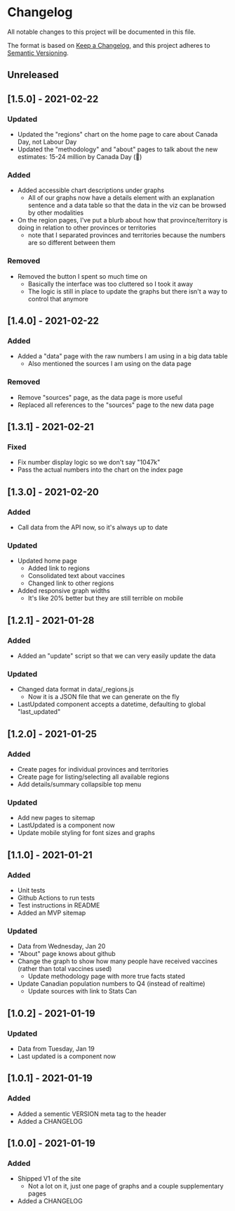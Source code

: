 # Changelog

All notable changes to this project will be documented in this file.

The format is based on [Keep a Changelog](https://keepachangelog.com/en/1.0.0/),
and this project adheres to [Semantic Versioning](https://semver.org/spec/v2.0.0.html).

## Unreleased

## [1.5.0] - 2021-02-22

### Updated

- Updated the "regions" chart on the home page to care about Canada Day, not Labour Day
- Updated the "methodology" and "about" pages to talk about the new estimates: 15-24 million by Canada Day (🤞)

### Added

- Added accessible chart descriptions under graphs
  - All of our graphs now have a details element with an explanation sentence and a data table so that the data in the viz can be browsed by other modalities
- On the region pages, I've put a blurb about how that province/territory is doing in relation to other provinces or territories
  - note that I separated provinces and territories because the numbers are so different between them

### Removed

- Removed the button I spent so much time on
  - Basically the interface was too cluttered so I took it away
  - The logic is still in place to update the graphs but there isn't a way to control that anymore

## [1.4.0] - 2021-02-22

### Added

- Added a "data" page with the raw numbers I am using in a big data table
  - Also mentioned the sources I am using on the data page

### Removed

- Remove "sources" page, as the data page is more useful
- Replaced all references to the "sources" page to the new data page

## [1.3.1] - 2021-02-21

### Fixed

- Fix number display logic so we don't say "1047k"
- Pass the actual numbers into the chart on the index page

## [1.3.0] - 2021-02-20

### Added

- Call data from the API now, so it's always up to date

### Updated

- Updated home page
  - Added link to regions
  - Consolidated text about vaccines
  - Changed link to other regions
- Added responsive graph widths
  - It's like 20% better but they are still terrible on mobile

## [1.2.1] - 2021-01-28

### Added

- Added an "update" script so that we can very easily update the data

### Updated

- Changed data format in data/_regions.js
  - Now it is a JSON file that we can generate on the fly
- LastUpdated component accepts a datetime, defaulting to global "last_updated"


## [1.2.0] - 2021-01-25

### Added

- Create pages for individual provinces and territories
- Create page for listing/selecting all available regions
- Add details/summary collapsible top menu

### Updated

- Add new pages to sitemap
- LastUpdated is a component now
- Update mobile styling for font sizes and graphs

## [1.1.0] - 2021-01-21

### Added

- Unit tests
- Github Actions to run tests
- Test instructions in README
- Added an MVP sitemap

### Updated

- Data from Wednesday, Jan 20
- "About" page knows about github
- Change the graph to show how many people have received vaccines (rather than total vaccines used)
  - Update methodology page with more true facts stated
- Update Canadian population numbers to Q4 (instead of realtime)
  - Update sources with link to Stats Can

## [1.0.2] - 2021-01-19

### Updated

- Data from Tuesday, Jan 19
- Last updated is a component now

## [1.0.1] - 2021-01-19

### Added

- Added a sementic VERSION meta tag to the header
- Added a CHANGELOG

## [1.0.0] - 2021-01-19

### Added

- Shipped V1 of the site
  - Not a lot on it, just one page of graphs and a couple supplementary pages
- Added a CHANGELOG

